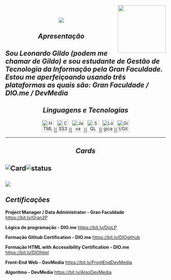 <div>
<img align="right" src="https://visitor-badge.laobi.icu/badge?page_id=L-Gildo.L-Gildo&left_text=My%20Page%20Visitors" width="150px">
</div>
<h1 align="center">
  <a href="https://git.io/typing-svg">
    <img src="https://readme-typing-svg.herokuapp.com/?lines=Hello,+There!+👋;This+is+Leonardo+Gildo...;Nice+to+meet+you!&center=true&size=30">
  </a>
</h1>

<h2 align="center"><i>Apresentação</i></h2>

_Sou Leonardo Gildo (podem me chamar de Gildo) e sou estudante de Gestão de Tecnologia da Informação pela Gran Faculdade. Estou me aperfeiçoando usando três plataformas as quais são: Gran Faculdade /  DIO.me / DevMedia_
--------
<h2 align="center"><i>Linguagens e Tecnologias</i></h2>

<p align="center">
    <img src="https://cdn.jsdelivr.net/gh/devicons/devicon@latest/icons/html5/html5-original.svg" width="38px" title="HTML5">||<img src="https://cdn.jsdelivr.net/gh/devicons/devicon@latest/icons/css3/css3-original.svg" width="38px" title="CSS3">||<img src="https://cdn.jsdelivr.net/gh/devicons/devicon@latest/icons/java/java-original.svg" width="38px" title="Java">||<img src="https://cdn.jsdelivr.net/gh/devicons/devicon@latest/icons/azuresqldatabase/azuresqldatabase-original.svg" width="38px" title="SQL">||<img src="https://cdn.jsdelivr.net/gh/devicons/devicon@latest/icons/thealgorithms/thealgorithms-original.svg" width="38px" title="Lógica e Algoritmos">||<img src="https://cdn.jsdelivr.net/gh/devicons/devicon@latest/icons/github/github-original.svg" width="38px" title="Git/GitHub/GitBash">
</p>

----
<h2 align="center"><i>Cards</i></h2>

![Card](https://github-readme-stats.vercel.app/api?username=L-Gildo&theme=merko&show_icons=true)![status](https://github-readme-stats.vercel.app/api/top-langs/?username=L-Gildo&hide=html&layout=compact&theme=merko)
-----
![](https://github-profile-trophy.vercel.app/?username=L-Gildo&theme=dracula&no-frame=false&no-bg=false&margin-w=4)
-----
## ___Certificações___ 
__Project Manager / Data Administrator - Gran Faculdade__
<a>https://bit.ly/Gran2P</a>

__Lógica de programação - DIO.me__
<a>https://bit.ly/DioLP</a>

__Formação Github Certification - DIO.me__ <a>https://bit.ly/DIOgithub</a>

__Formação HTML with Accessibility Certification - DIO.me__ <a>https://bit.ly/DIOhtml</a>

__Front-End Web - DevMedia__ <a>https://bit.ly/FrontEndDevMedia</a>

__Algoritmo - DevMedia__ <a>https://bit.ly/AlgoDevMedia</a>
